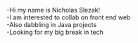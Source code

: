-Hi my name is Nicholas Slezak!<br>
-I am interested to collab on front end web<br>
-Also dabbling in Java projects<br>
-Looking for my big break in tech

<!---
slezak83/slezak83 is a ✨ special ✨ repository because its `README.md` (this file) appears on your GitHub profile.
You can click the Preview link to take a look at your changes.
--->
